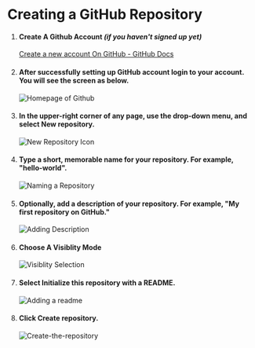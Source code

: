  #  Creating a GitHub Repository




1. #### Create A Github Account _(if you haven't signed up yet)_
    [Create a new account On GitHub - GitHub Docs](https://docs.github.com/en/free-pro-team@latest/github/getting-started-with-github/signing-up-for-github)
2. #### After successfully setting up GitHub account login to your account. You will see the screen as below.
    ![Homepage of Github](https://media.geeksforgeeks.org/wp-content/uploads/20190826232755/1403.png)
3. #### In the upper-right corner of any page, use the  drop-down menu, and select New repository.
    ![New Repository Icon ](https://docs.github.com/assets/images/help/repository/repo-create.png)   
4. #### Type a short, memorable name for your repository. For example, "hello-world".
    ![Naming a Repository](https://docs.github.com/assets/images/help/repository/create-repository-name.png) 
5. #### Optionally, add a description of your repository. For example, "My first repository on GitHub."
   ![Adding Description ](https://docs.github.com/assets/images/help/repository/create-repository-desc.png)
6. #### Choose A Visiblity Mode 
   ![Visiblity Selection ](https://github-images.s3.amazonaws.com/enterprise/2.19/assets/images/help/projects/project-board-visibility-options.png)
7. #### Select Initialize this repository with a README.
   ![ Adding a readme ](https://docs.github.com/assets/images/help/repository/initialize-with-readme.png)
8. #### Click Create repository.
   ![Create-the-repository](https://docs.github.com/assets/images/help/repository/create-repository-button.png)
   
 
